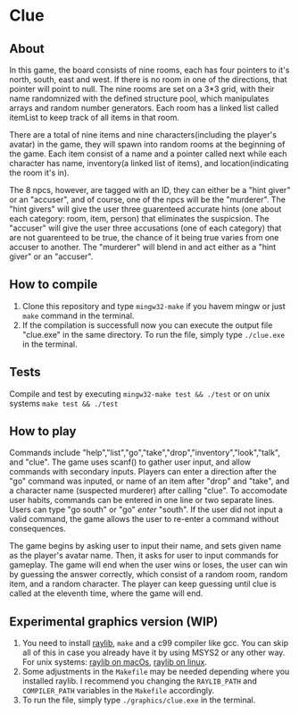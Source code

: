 # Clue
## About
In this game, the board consists of nine rooms, each has four pointers to it's north, south, east and west. If there is
no room in one of the directions, that pointer will point to null. The nine rooms are set on a 3*3 grid, with their name
randomnized with the defined structure pool, which manipulates arrays and random number generators. Each room has a linked list called itemList to keep track of all items in that room.

There are a total of nine items and nine characters(including the player's avatar) in the game, they will spawn into random rooms at the beginning of the game. Each item consist of a name and a pointer called next while each
character has name, inventory(a linked list of items), and location(indicating the room it's in).

The 8 npcs, however, are tagged with an ID, they can either be a "hint giver" or an "accuser", and of course, one of the npcs will be the "murderer". The "hint givers" will give the user three guarenteed accurate hints (one about each category: room, item, person) that eliminates the suspicsion. The "accuser" will give the user three accusations (one of each category) that are not guarenteed to be true, the chance of it being true varies from one accuser to another. The "murderer" will blend in and act either as a "hint giver" or an "accuser".

## How to compile
1. Clone this repository and type `mingw32-make` if you havem mingw or just `make` command in the terminal.
2. If the compilation is successfull now you can execute the output file "clue.exe" in the same directory. To run the file, simply type `./clue.exe` in the terminal.

## Tests
Compile and test by executing `mingw32-make test && ./test` or on unix systems `make test && ./test`

## How to play
Commands include "help","list","go","take","drop","inventory","look","talk", and "clue".
The game uses scanf() to gather user input, and allow commands with secondary inputs. Players can enter a direction
after the "go" command was inputed, or name of an item after "drop" and "take", and a character name (suspected murderer)
after calling "clue". To accomodate user habits, commands can be entered in one line or two separate lines. Users can type "go south" or "go" *enter* "south". If the user did not input a valid command, the game allows the user to re-enter a command without
consequences.

The game begins by asking user to input their name, and sets given name as the player's avatar name.
Then, it asks for user to input commands for gameplay.
The game will end when the user wins or loses, the user can win by guessing the answer correctly, which consist of a 
random room, random item, and a random character. The player can keep guessing until clue is called at the eleventh time, where the game will end.

## Experimental graphics version (WIP)

1. You need to install [raylib](https://www.raylib.com), `make` and a c99 compiler like gcc. You can skip all of this in case you already have it by using MSYS2 or any other way. For unix systems: [raylib on macOs](https://github.com/raysan5/raylib/wiki/Working-on-macOS), [raylib on linux](https://github.com/raysan5/raylib/wiki/Working-on-GNU-Linux).
2. Some adjustments in the `Makefile` may be needed depending where you installed raylib. I recommend you changing the `RAYLIB_PATH` and `COMPILER_PATH` variables in the `Makefile` accordingly.
3. To run the file, simply type `./graphics/clue.exe` in the terminal.